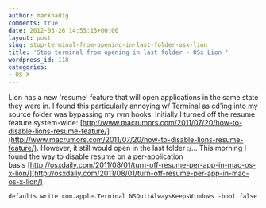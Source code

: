 ```yaml
---
author: marknadig
comments: true
date: 2012-03-26 14:55:15+00:00
layout: post
slug: stop-terminal-from-opening-in-last-folder-osx-lion
title: 'Stop terminal from opening in last folder - OSx Lion '
wordpress_id: 118
categories:
- OS X
---
```


Lion has a new 'resume' feature that will open applications in the same state they were in. I found this particularly annoying w/ Terminal as cd'ing into my source folder was bypassing my rvm hooks. Initially I turned off the resume feature system-wide: [http://www.macrumors.com/2011/07/20/how-to-disable-lions-resume-feature/](http://www.macrumors.com/2011/07/20/how-to-disable-lions-resume-feature/). However, it still would open in the last folder :/... This morning I found the way to disable resume on a per-application basis [http://osxdaily.com/2011/08/01/turn-off-resume-per-app-in-mac-os-x-lion/](http://osxdaily.com/2011/08/01/turn-off-resume-per-app-in-mac-os-x-lion/)

`defaults write com.apple.Terminal NSQuitAlwaysKeepsWindows -bool false`

